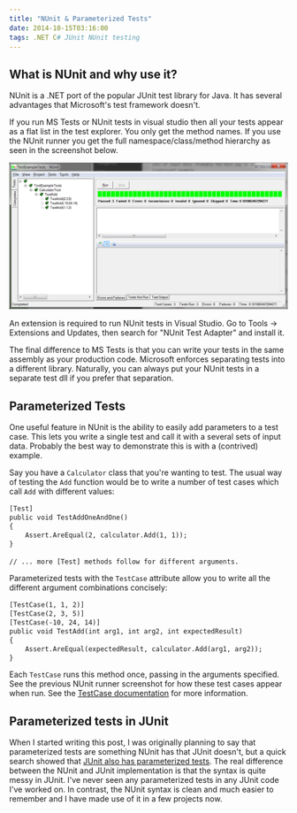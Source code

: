 ```yaml
---
title: "NUnit & Parameterized Tests"
date: 2014-10-15T03:16:00
tags: .NET C# JUnit NUnit testing
---
```

## What is NUnit and why use it?

NUnit is a .NET port of the popular JUnit test library for Java. It has several advantages that Microsoft's test framework doesn't.

If you run MS Tests or NUnit tests in visual studio then all your tests appear as a flat list in the test explorer. You only get the method names. If you use the NUnit runner you get the full namespace/class/method hierarchy as seen in the screenshot below.

![NUnit screenshot showing parameterized tests](nunit.png "Nunit screenshot showing parameterized tests")

An extension is required to run NUnit tests in Visual Studio. Go to Tools &rarr; Extensions and Updates, then search for "NUnit Test Adapter" and install it.

The final difference to MS Tests is that you can write your tests in the same assembly as your production code. Microsoft enforces separating tests into a different library. Naturally, you can always put your NUnit tests in a separate test dll if you prefer that separation.

## Parameterized Tests

One useful feature in NUnit is the ability to easily add parameters to a test case. This lets you write a single test and call it with a several sets of input data. Probably the best way to demonstrate this is with a (contrived) example.

Say you have a `Calculator` class that you're wanting to test. The usual way of testing the `Add` function would be to write a number of test cases which call `Add` with different values:

```
[Test]
public void TestAddOneAndOne()
{
    Assert.AreEqual(2, calculator.Add(1, 1));
}

// ... more [Test] methods follow for different arguments.
```

Parameterized tests with the `TestCase` attribute allow you to write all the different argument combinations concisely:

```
[TestCase(1, 1, 2)]
[TestCase(2, 3, 5)]
[TestCase(-10, 24, 14)]
public void TestAdd(int arg1, int arg2, int expectedResult)
{
    Assert.AreEqual(expectedResult, calculator.Add(arg1, arg2));
}
```

Each `TestCase` runs this method once, passing in the arguments specified. See the previous NUnit runner screenshot for how these test cases appear when run. See the [TestCase documentation](http://www.nunit.org/index.php?p=testCase&r=2.6.3) for more information.

## Parameterized tests in JUnit

When I started writing this post, I was originally planning to say that parameterized tests are something NUnit has that JUnit doesn't, but a quick search showed that [JUnit also has parameterized tests](https://github.com/junit-team/junit/wiki/Parameterized-tests). The real difference between the NUnit and JUnit implementation is that the syntax is quite messy in JUnit. I've never seen any parameterized tests in any JUnit code I've worked on. In contrast, the NUnit syntax is clean and much easier to remember and I have made use of it in a few projects now.